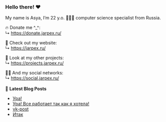 ### Hello there! ❤️
My name is Asya, I’m 22 y.o. 👩🏻‍💻 computer science specialist from Russia.

🔥 Donate me ^_^:  
 ↳ https://donate.jarpex.ru/

🌸 Check out my website:  
↳ https://jarpex.ru/

🌱 Look at my other projects:  
↳ https://projects.jarpex.ru/

👧🏻 And my social networks:  
↳ https://social.jarpex.ru/
<br/>
<br/>
📕 **Latest Blog Posts**
<!-- BLOG-POST-LIST:START -->
- [Ура!](https://blog.jarpex.ru/?p=591)
- [Ура! Все работает так как я хотела!](https://blog.jarpex.ru/?p=588)
- [vk-post](https://blog.jarpex.ru/?p=586)
- [Итак](https://blog.jarpex.ru/?p=582)
<!-- BLOG-POST-LIST:END -->